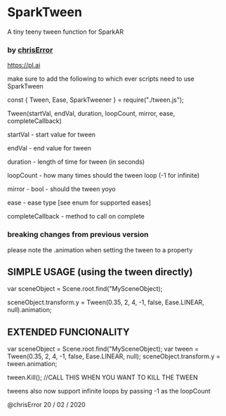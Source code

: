 # SparkTween
A tiny teeny tween function for SparkAR
### by <a href="https://www.instagram.com/chriserror/">chrisError</a>
https://pl.ai


make sure to add the following to which ever scripts need to use SparkTween


const {
	Tween,
	Ease,
	SparkTweener
} = require("./tween.js");

Tween(startVal, endVal, duration, loopCount, mirror, ease, completeCallback) 

startVal - start value for tween

endVal - end value for tween

duration - length of time for tween (in seconds)

loopCount - how many times should the tween loop (-1 for infinite)

mirror - bool  - should the tween yoyo 

ease - ease type [see enum for supported eases]

completeCallback - method to call on complete


### breaking changes from previous version
please note the .animation when setting the tween to a property


## SIMPLE USAGE (using the tween directly)
var sceneObject = Scene.root.find("MySceneObject);

sceneObject.transform.y = Tween(0.35, 2, 4, -1, false, Ease.LINEAR, null).animation;


## EXTENDED FUNCIONALITY
var sceneObject = Scene.root.find("MySceneObject);
var tween = Tween(0.35, 2, 4, -1, false, Ease.LINEAR, null);
sceneObject.transform.y = tween.animation;

tween.Kill(); //CALL THIS WHEN YOU WANT TO KILL THE TWEEN

tweens also now support infinite loops by passing -1 as the loopCount


@chrisError 20 / 02 / 2020



